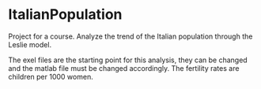 # ItalianPopulation
Project for a course. Analyze the trend of the Italian population through the Leslie model.

The exel files are the starting point for this analysis, they can be changed and the matlab file must be changed accordingly.
The fertility rates are children per 1000 women.
